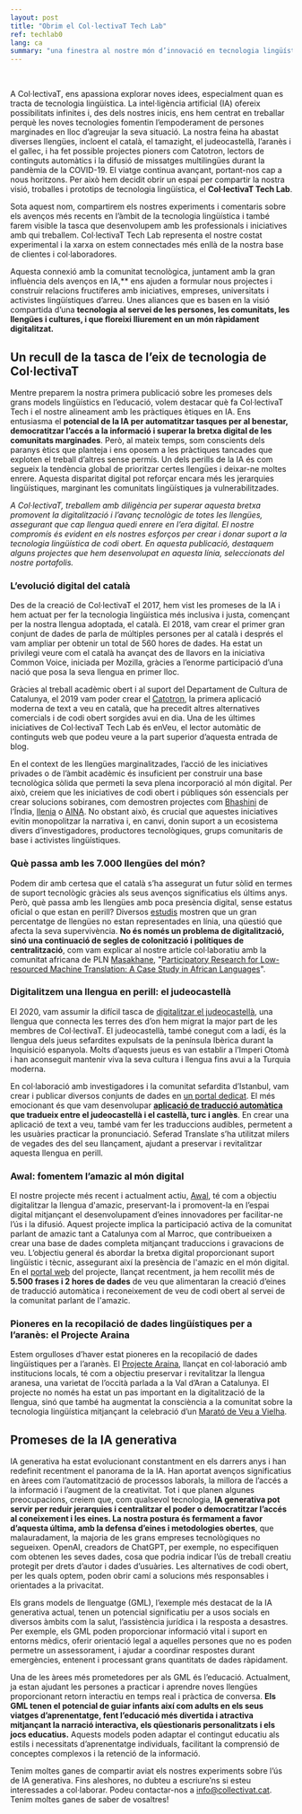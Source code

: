 ```yaml
---
layout: post
title: "Obrim el Col·lectivaT Tech Lab"
ref: techlab0
lang: ca
summary: "una finestra al nostre món d’innovació en tecnologia lingüística"
---
```


<br>

A Col·lectivaT, ens apassiona explorar noves idees, especialment quan es tracta de tecnologia lingüística. La intel·ligència artificial (IA) ofereix possibilitats infinites i, des dels nostres inicis, ens hem centrat en treballar perquè les noves tecnologies fomentin l’empoderament de persones marginades en lloc d’agreujar la seva situació. La nostra feina ha abastat diverses llengües, incloent el català, el tamazight, el judeocastellà, l’aranès i el gallec, i ha fet possible projectes pioners com Catotron, lectors de continguts automàtics i la difusió de missatges multilingües durant la pandèmia de la COVID-19. El viatge continua avançant, portant-nos cap a nous horitzons. Per això hem decidit obrir un espai per compartir la nostra visió, troballes i prototips de tecnologia lingüística, el **Col·lectivaT Tech Lab**.

Sota aquest nom, compartirem els nostres experiments i comentaris sobre els avenços més recents en l’àmbit de la tecnologia lingüística i també farem visible la tasca que desenvolupem amb les professionals i iniciatives amb qui treballem. Col·lectivaT Tech Lab representa el nostre costat experimental i la xarxa on estem connectades més enllà de la nostra base de clientes i col·laboradores. 

Aquesta connexió amb la comunitat tecnològica, juntament amb la gran influència dels avenços en IA,** ens ajuden a formular nous projectes i construir relacions fructíferes amb iniciatives, empreses, universitats i activistes lingüístiques d’arreu. Unes aliances que es basen en la visió compartida d’una **tecnologia al servei de les persones, les comunitats, les llengües i cultures, i que floreixi lliurement en un món ràpidament digitalitzat.**

## Un recull de la tasca de l’eix de tecnologia de Col·lectivaT

Mentre preparem la nostra primera publicació sobre les promeses dels grans models lingüístics en l’educació, volem destacar què fa Col·lectivaT Tech i el nostre alineament amb les pràctiques ètiques en IA. Ens entusiasma el **potencial de la IA per automatitzar tasques per al benestar, democratitzar l’accés a la informació i superar la bretxa digital de les comunitats marginades**. Però, al mateix temps, som conscients dels paranys ètics que planteja i ens oposem a les pràctiques tancades que exploten el treball d’altres sense permís. Un dels perills de la IA és com segueix la tendència global de prioritzar certes llengües i deixar-ne moltes enrere. Aquesta disparitat digital pot reforçar encara més les jerarquies lingüístiques, marginant les comunitats lingüístiques ja vulnerabilitzades.

_A Col·lectivaT, treballem amb diligència per superar aquesta bretxa promovent la digitalització i l’avanç tecnològic de totes les llengües, assegurant que cap llengua quedi enrere en l’era digital. El nostre compromís és evident en els nostres esforços per crear i donar suport a la tecnologia lingüística de codi obert. En aquesta publicació, destaquem alguns projectes que hem desenvolupat en aquesta línia, seleccionats del nostre portafolis._

### L’evolució digital del català

Des de la creació de Col·lectivaT el 2017, hem vist les promeses de la IA i hem actuat per fer la tecnologia lingüística més inclusiva i justa, començant per la nostra llengua adoptada, el català. El 2018, vam crear el primer gran conjunt de dades de parla de múltiples persones per al català i després el vam ampliar per obtenir un total de 560 hores de dades. Ha estat un privilegi veure com el català ha avançat des de llavors en la iniciativa Common Voice, iniciada per Mozilla, gràcies a l’enorme participació d’una nació que posa la seva llengua en primer lloc.

Gràcies al treball acadèmic obert i al suport del Departament de Cultura de Catalunya, el 2019 vam poder crear el <a href="https://catotron.cat/" target="_blank">Catotron</a>, la primera aplicació moderna de text a veu en català, que ha precedit altres alternatives comercials i de codi obert sorgides avui en dia. Una de les últimes iniciatives de Col·lectivaT Tech Lab és enVeu, el lector automàtic de continguts web que podeu veure a la part superior d’aquesta entrada de blog.

En el context de les llengües marginalitzades, l’acció de les iniciatives privades o de l’àmbit acadèmic és insuficient per construir una base tecnològica sòlida que permeti la seva plena incorporació al món digital. Per això, creiem que les iniciatives de codi obert i públiques són essencials per crear solucions sobiranes, com demostren projectes com <a href="https://bhashini.gov.in/" target="_blank">Bhashini</a> de l’Índia, <a href="https://proyectoilenia.es/en/" target="_blank">Ilenia</a> o <a href="https://projecteaina.cat/" target="_blank">AINA</a>. No obstant això, és crucial que aquestes iniciatives evitin monopolitzar la narrativa i, en canvi, donin suport a un ecosistema divers d’investigadores, productores tecnològiques, grups comunitaris de base i activistes lingüístiques.

### Què passa amb les 7.000 llengües del món?

Podem dir amb certesa que el català s’ha assegurat un futur sòlid en termes de suport tecnològic gràcies als seus avenços significatius els últims anys. Però, què passa amb les llengües amb poca presència digital, sense estatus oficial o que estan en perill? Diversos <a href="https://journals.plos.org/plosone/article?id=10.1371/journal.pone.0077056" target="_blank">estudis</a> mostren que un gran percentatge de llengües no estan representades en línia, una qüestió que afecta la seva supervivència. **No és només un problema de digitalització, sinó una continuació de segles de colonització i polítiques de centralització**, com vam explicar al nostre article col·laboratiu amb la comunitat africana de PLN <a href="https://www.masakhane.io/" target="_blank">Masakhane</a>, "<a href="https://aclanthology.org/2020.findings-emnlp.195/" target="_blank">Participatory Research for Low-resourced Machine Translation: A Case Study in African Languages</a>".

### Digitalitzem una llengua en perill: el judeocastellà

El 2020, vam assumir la difícil tasca de <a href="https://collectivat.cat/blog/2022-05-26-judeocastella-en/" target="_blank">digitalitzar el judeocastellà</a>, una llengua que connecta les terres des d’on hem migrat la major part de les membres de Col·lectivaT. El judeocastellà, també conegut com a ladí, és la llengua dels jueus sefardites expulsats de la península Ibèrica durant la Inquisició espanyola. Molts d’aquests jueus es van establir a l’Imperi Otomà i han aconseguit mantenir viva la seva cultura i llengua fins avui a la Turquia moderna.

En col·laboració amb investigadores i la comunitat sefardita d’Istanbul, vam crear i publicar diversos conjunts de dades en <a href="https://data.sefarad.com.tr/" target="_blank">un portal dedicat</a>. El més emocionant és que vam desenvolupar **<a href="https://translate.sefarad.com.tr/" target="_blank">aplicació de traducció automàtica</a> que tradueix entre el judeocastellà i el castellà, turc i anglès**. En crear una aplicació de text a veu, també vam fer les traduccions audibles, permetent a les usuàries practicar la pronunciació. Seferad Translate s’ha utilitzat milers de vegades des del seu llançament, ajudant a preservar i revitalitzar aquesta llengua en perill.

### Awal: fomentem l’amazic al món digital

El nostre projecte més recent i actualment actiu, <a href="https://collectivat.cat/blog/2024-01-22-awal-en/" target="_blank">Awal</a>, té com a objectiu digitalitzar la llengua d'amazic, preservant-la i promovent-la en l’espai digital mitjançant el desenvolupament d’eines innovadores per facilitar-ne l’ús i la difusió. Aquest projecte implica la participació activa de la comunitat parlant de amazic tant a Catalunya com al Marroc, que contribueixen a crear una base de dades completa mitjançant traduccions i gravacions de veu. L’objectiu general és abordar la bretxa digital proporcionant suport lingüístic i tècnic, assegurant així la presència de l'amazic en el món digital. En el <a href="https://awaldigital.org/" target="_blank">portal web</a> del projecte, llançat recentment, ja hem recollit més de **5.500 frases i 2 hores de dades** de veu que alimentaran la creació d’eines de traducció automàtica i reconeixement de veu de codi obert al servei de la comunitat parlant de l'amazic.

### Pioneres en la recopilació de dades lingüístiques per a l’aranès: el Projecte Araina

Estem orgulloses d’haver estat pioneres en la recopilació de dades lingüístiques per a l’aranès. El <a href="https://www.projecte-araina.org/" target="_blank">Projecte Araina</a>, llançat en col·laboració amb institucions locals, té com a objectiu preservar i revitalitzar la llengua aranesa, una varietat de l’occità parlada a la Val d’Aran a Catalunya. El projecte no només ha estat un pas important en la digitalització de la llengua, sinó que també ha augmentat la consciència a la comunitat sobre la tecnologia lingüística mitjançant la celebració d’un <a href="https://collectivat.cat/blog/2022-12-21-araina-noticia3/" target="_blank">Marató de Veu a Vielha</a>.

## Promeses de la IA generativa

IA generativa ha estat evolucionant constantment en els darrers anys i han redefinit recentment el panorama de la IA. Han aportat avenços significatius en àrees com l’automatització de processos laborals, la millora de l’accés a la informació i l’augment de la creativitat. Tot i que planen algunes preocupacions, creiem que, com qualsevol tecnologia, **IA generativa pot servir per reduir jerarquies i centralitzar el poder o democratitzar l’accés al coneixement i les eines. La nostra postura és fermament a favor d’aquesta última, amb la defensa d’eines i metodologies obertes**, que malauradament, la majoria de les grans empreses tecnològiques no segueixen. OpenAI, creadors de ChatGPT, per exemple, no especifiquen com obtenen les seves dades, cosa que podria indicar l’ús de treball creatiu protegit per drets d’autor i dades d’usuàries. Les alternatives de codi obert, per les quals optem, poden obrir camí a solucions més responsables i orientades a la privacitat.

Els grans models de llenguatge (GML), l’exemple més destacat de la IA generativa actual, tenen un potencial significatiu per a usos socials en diversos àmbits com la salut, l’assistència jurídica i la resposta a desastres. Per exemple, els GML poden proporcionar informació vital i suport en entorns mèdics, oferir orientació legal a aquelles persones que no es poden permetre un assessorament, i ajudar a coordinar respostes durant emergències, entenent i processant grans quantitats de dades ràpidament.

Una de les àrees més prometedores per als GML és l’educació. Actualment, ja estan ajudant les persones a practicar i aprendre noves llengües proporcionant retorn interactiu en temps real i pràctica de conversa. **Els GML tenen el potencial de guiar infants així com adults en els seus viatges d’aprenentatge, fent l’educació més divertida i atractiva mitjançant la narració interactiva, els qüestionaris personalitzats i els jocs educatius.** Aquests models poden adaptar el contingut educatiu als estils i necessitats d’aprenentatge individuals, facilitant la comprensió de conceptes complexos i la retenció de la informació.

Tenim moltes ganes de compartir aviat els nostres experiments sobre l’ús de IA generativa. Fins aleshores, no dubteu a escriure’ns si esteu interessades a col·laborar. Podeu contactar-nos a [info@collectivat.cat](mailto:info@collectivat.cat). Tenim moltes ganes de saber de vosaltres!